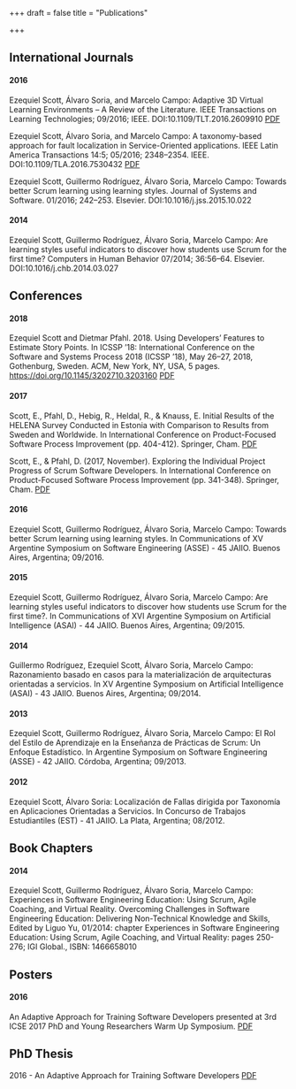+++
draft = false
title = "Publications"

+++

## International Journals

#### 2016
Ezequiel Scott, Álvaro Soria, and Marcelo Campo: Adaptive 3D Virtual Learning Environments – A Review of the Literature. IEEE Transactions on Learning Technologies; 09/2016; IEEE. DOI:10.1109/TLT.2016.2609910 <a href="/files/scott2016-TLT.pdf"><span class="label label-primary">PDF</span></a>

Ezequiel Scott, Álvaro Soria, and Marcelo Campo: A taxonomy-based approach for fault localization in Service-Oriented applications. IEEE Latin America Transactions 14:5; 05/2016; 2348–2354. IEEE. DOI:10.1109/TLA.2016.7530432 <a href="/files/scott2016-LA.pdf"><span class="label label-primary">PDF</span></a>

Ezequiel Scott, Guillermo Rodríguez, Álvaro Soria, Marcelo Campo: Towards better Scrum learning using learning styles. Journal of Systems and Software. 01/2016; 242–253. Elsevier. DOI:10.1016/j.jss.2015.10.022

#### 2014
Ezequiel Scott, Guillermo Rodríguez, Álvaro Soria, Marcelo Campo: Are learning styles useful indicators to discover how students use Scrum for the first time? Computers in Human Behavior 07/2014; 36:56–64. Elsevier. DOI:10.1016/j.chb.2014.03.027

## Conferences

#### 2018

Ezequiel Scott and Dietmar Pfahl. 2018. Using Developers’ Features to Estimate Story Points. In ICSSP ’18: International Conference on the Software
and Systems Process 2018 (ICSSP ’18), May 26–27, 2018, Gothenburg, Sweden. ACM, New York, NY, USA, 5 pages. https://doi.org/10.1145/3202710.3203160 
<a href="/files/ICSSP2018-47-author.pdf"><span class="label label-primary">PDF</span></a>

#### 2017

Scott, E., Pfahl, D., Hebig, R., Heldal, R., & Knauss, E. Initial Results of the HELENA Survey Conducted in Estonia with Comparison to Results from Sweden and Worldwide. In International Conference on Product-Focused Software Process Improvement (pp. 404-412). Springer, Cham. <a href="/files/scott2017-helena.pdf"><span class="label label-primary">PDF</span></a>

Scott, E., & Pfahl, D. (2017, November). Exploring the Individual Project Progress of Scrum Software Developers. In International Conference on Product-Focused Software Process Improvement (pp. 341-348). Springer, Cham. <a href="/files/PROFES2017.pdf"><span class="label label-primary">PDF</span></a>


#### 2016
Ezequiel Scott, Guillermo Rodríguez, Álvaro Soria, Marcelo Campo: Towards better Scrum learning using learning styles. In Communications of XV Argentine Symposium on Software Engineering (ASSE) - 45 JAIIO. Buenos Aires, Argentina; 09/2016.

#### 2015
Ezequiel Scott, Guillermo Rodríguez, Álvaro Soria, Marcelo Campo: Are learning styles useful indicators to discover how students use Scrum for the first time?. In Communications of XVI Argentine Symposium on Artificial Intelligence (ASAI) - 44 JAIIO. Buenos Aires, Argentina; 09/2015.

#### 2014
Guillermo Rodríguez, Ezequiel Scott, Álvaro Soria, Marcelo Campo: Razonamiento basado en casos para la materialización de arquitecturas orientadas a servicios. In XV Argentine Symposium on Artificial Intelligence (ASAI) - 43 JAIIO. Buenos Aires, Argentina; 09/2014.

#### 2013
Ezequiel Scott, Guillermo Rodríguez, Álvaro Soria, Marcelo Campo: El Rol del Estilo de Aprendizaje en la Enseñanza de Prácticas de Scrum: Un Enfoque Estadístico. In Argentine Symposium on Software Engineering (ASSE) - 42 JAIIO. Córdoba, Argentina; 09/2013. 

#### 2012
Ezequiel Scott, Álvaro Soria: Localización de Fallas dirigida por Taxonomía en Aplicaciones Orientadas a Servicios. In Concurso de Trabajos Estudiantiles (EST) - 41 JAIIO. La Plata, Argentina; 08/2012.  

## Book Chapters

#### 2014
Ezequiel Scott, Guillermo Rodríguez, Álvaro Soria, Marcelo Campo: Experiences in Software Engineering Education: Using Scrum, Agile Coaching, and Virtual Reality. Overcoming Challenges in Software Engineering Education: Delivering Non-Technical Knowledge and Skills, Edited by Liguo Yu, 01/2014: chapter Experiences in Software Engineering Education: Using Scrum, Agile Coaching, and Virtual Reality: pages 250-276; IGI Global., ISBN: 1466658010

## Posters

#### 2016
An Adaptive Approach for Training Software Developers presented at 3rd ICSE 2017 PhD and Young Researchers Warm Up Symposium. <a href="/files/icsewp2016-scott-FINAL.pdf"><span class="label label-primary">PDF</span></a>


## PhD Thesis

2016 - An Adaptive Approach for Training Software Developers <a href="/files/SCOTT-PhDThesis-en.pdf"><span class="label label-primary">PDF</span></a>